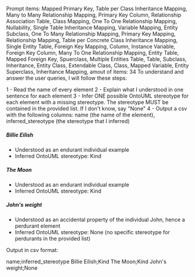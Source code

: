 Prompt items: 
Mapped Primary Key, Table per Class Inheritance Mapping, Many to Many Relationship Mapping, Primary Key Column, Relationship Association Table, Class Mapping, One To One Relationship Mapping, Nullability, Single Table Inheritance Mapping, Variable Mapping, Entity Subclass, One To Many Relationship Mapping, Primary Key Mapping, Relationship Mapping, Table per Concrete Class Inheritance Mapping, Single Entity Table, Foreign Key Mapping, Column, Instance Variable, Foreign Key Column, Many To One Relationship Mapping, Entity Table, Mapped Foreign Key, Spuerclass, Multiple Entities Table, Table, Subclass, Inheritance, Entity Class, Extendable Class, Class, Mapped Variable, Entity Superclass, Inheritance Mapping, 
amout of items: 34
 To understand and answer the user queries, I will follow these steps:

1 - Read the name of every element
2 - Explain what I understood in one sentence for each element
3 - Infer ONE possible OntoUML stereotype for each element with a missing stereotype. The stereotype MUST be contained in the provided list. If I don't know, say "None"
4 - Output a csv with the following columns: name (the name of the element), inferred_stereotype (the stereotype that I inferred)

##### Billie Eilish
- Understood as an endurant individual example
- Inferred OntoUML stereotype: Kind

##### The Moon
- Understood as an endurant individual example
- Inferred OntoUML stereotype: Kind

##### John's weight
- Understood as an accidental property of the individual John, hence a perdurant element
- Inferred OntoUML stereotype: None (no specific stereotype for perdurants in the provided list)

Output in csv format:

name;inferred_stereotype
Billie Eilish;Kind
The Moon;Kind
John's weight;None
